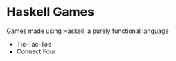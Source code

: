 # Haskell Games
Games made using Haskell, a purely functional language
- Tic-Tac-Toe
- Connect Four
